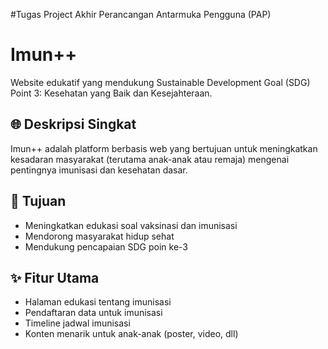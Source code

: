 #Tugas Project Akhir Perancangan Antarmuka Pengguna (PAP)
# Imun++

Website edukatif yang mendukung Sustainable Development Goal (SDG) Point 3: Kesehatan yang Baik dan Kesejahteraan.

## 🌐 Deskripsi Singkat
Imun++ adalah platform berbasis web yang bertujuan untuk meningkatkan kesadaran masyarakat (terutama anak-anak atau remaja) mengenai pentingnya imunisasi dan kesehatan dasar.

## 🎯 Tujuan
- Meningkatkan edukasi soal vaksinasi dan imunisasi
- Mendorong masyarakat hidup sehat
- Mendukung pencapaian SDG poin ke-3

## ✨ Fitur Utama
- Halaman edukasi tentang imunisasi
- Pendaftaran data untuk imunisasi
- Timeline jadwal imunisasi
- Konten menarik untuk anak-anak (poster, video, dll)
